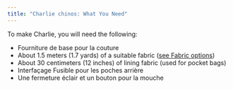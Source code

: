 ```yaml
---
title: "Charlie chinos: What You Need"
---
```


To make Charlie, you will need the following:

- Fourniture de base pour la couture
- About 1.5 meters (1.7 yards) of a suitable fabric ([see Fabric options](/docs/patterns/charlie/fabric))
- About 30 centimeters (12 inches) of lining fabric (used for pocket bags)
- Interfaçage Fusible pour les poches arrière
- Une fermeture éclair et un bouton pour la mouche
